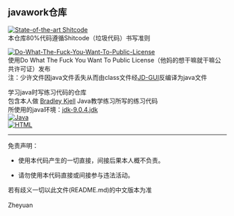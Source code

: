 ## javawork仓库

[![State-of-the-art Shitcode](https://img.shields.io/static/v1?label=State-of-the-art&message=Shitcode&color=7B5804)](https://github.com/trekhleb/state-of-the-art-shitcode)<br>
本仓库80%代码遵循Shitcode（垃圾代码）书写准则<br>

[![Do-What-The-Fuck-You-Want-To-Public-License](http://www.wtfpl.net/wp-content/uploads/2012/12/wtfpl-badge-4.png)](http://www.wtfpl.net/)<br>
使用Do What The Fuck You Want To Public License（他妈的想干嘛就干嘛公共许可证）发布<br>
注：少许文件因java文件丢失从而由class文件经[JD-GUI](https://github.com/java-decompiler/jd-gui)反编译为java文件<br>

学习java时写练习代码的仓库<br>
包含本人做 [Bradley Kjell](https://chortle.ccsu.edu/CS151/cs151java.html)  Java教学练习所写的练习代码<br>
所使用的java环境：[jdk-9.0.4.jdk](https://www.oracle.com/java/technologies/javase/javase9-archive-downloads.html) <br>
[![Java](https://img.shields.io/badge/language-Java-FC9147.svg)](https://www.oracle.com/java/)<br>
[![HTML](https://img.shields.io/badge/language-HTML-red.svg)](https://www.w3.org/html/)<br>

****

免责声明：

* 使用本代码产生的一切直接，间接后果本人概不负责。

* 请勿使用本代码直接或间接参与违法活动。

若有歧义一切以此文件(README.md)的中文版本为准<br>
<br>
Zheyuan
